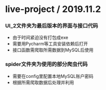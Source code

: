 # live-project / 2019.11.2
### UI_2文件夹为最后版本的界面与接口代码
- 由于时间紧迫没有打包成exe
- 需要用Pycharm等工具安装依赖后打开
- 接口函数需爬取所需数据到MySQL后使用
### spider文件夹为使用的部分爬虫代码
- 需要在config里配置本地MySQL账户密码
- 根据所需爬取数据后处理并利用
